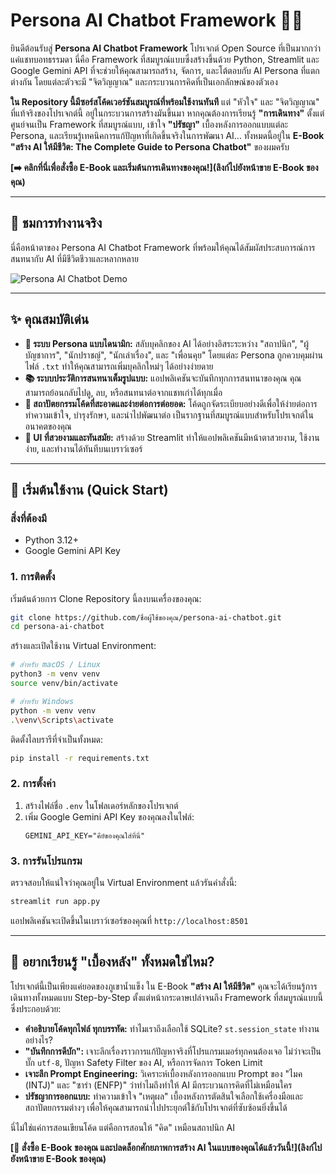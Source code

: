# Persona AI Chatbot Framework 🤖✨

ยินดีต้อนรับสู่ **Persona AI Chatbot Framework** โปรเจกต์ Open Source ที่เป็นมากกว่าแค่แชทบอทธรรมดา นี่คือ Framework ที่สมบูรณ์แบบซึ่งสร้างขึ้นด้วย Python, Streamlit และ Google Gemini API ที่จะช่วยให้คุณสามารถสร้าง, จัดการ, และโต้ตอบกับ AI Persona ที่แตกต่างกัน โดยแต่ละตัวจะมี "จิตวิญญาณ" และกระบวนการคิดที่เป็นเอกลักษณ์ของตัวเอง

**ใน Repository นี้มีซอร์สโค้ดเวอร์ชันสมบูรณ์ที่พร้อมใช้งานทันที** แต่ "หัวใจ" และ "จิตวิญญาณ" ที่แท้จริงของโปรเจกต์นี้ อยู่ในกระบวนการสร้างมันขึ้นมา หากคุณต้องการเรียนรู้ **"การเดินทาง"** ตั้งแต่ศูนย์จนเป็น Framework ที่สมบูรณ์แบบ, เข้าใจ **"ปรัชญา"** เบื้องหลังการออกแบบแต่ละ Persona, และเรียนรู้เทคนิคการแก้ปัญหาที่เกิดขึ้นจริงในการพัฒนา AI... ทั้งหมดนี้อยู่ใน **E-Book "สร้าง AI ให้มีชีวิต: The Complete Guide to Persona Chatbot"** ของผมครับ

**[➡️ คลิกที่นี่เพื่อสั่งซื้อ E-Book และเริ่มต้นการเดินทางของคุณ!](ลิงก์ไปยังหน้าขาย E-Book ของคุณ)**

---
## 🎥 ชมการทำงานจริง

นี่คือหน้าตาของ Persona AI Chatbot Framework ที่พร้อมให้คุณได้สัมผัสประสบการณ์การสนทนากับ AI ที่มีชีวิตชีวาและหลากหลาย

![Persona AI Chatbot Demo](https'://raw.githubusercontent.com/Mike0165115321/chatbot_project/main/assets/01.png')

---

## ✨ คุณสมบัติเด่น

*   **🧠 ระบบ Persona แบบไดนามิก:** สลับบุคลิกของ AI ได้อย่างอิสระระหว่าง "สถาปนิก", "ผู้บัญชาการ", "นักปราชญ์", "นักเล่าเรื่อง", และ "เพื่อนคุย" โดยแต่ละ Persona ถูกควบคุมผ่านไฟล์ `.txt` ทำให้คุณสามารถเพิ่มบุคลิกใหม่ๆ ได้อย่างง่ายดาย
*   **📚 ระบบประวัติการสนทนาเต็มรูปแบบ:** แอปพลิเคชันจะบันทึกทุกการสนทนาของคุณ คุณสามารถย้อนกลับไปดู, ลบ, หรือสนทนาต่อจากแชทเก่าได้ทุกเมื่อ
*   **🧩 สถาปัตยกรรมโค้ดที่สะอาดและง่ายต่อการต่อยอด:** โค้ดถูกจัดระเบียบอย่างดีเพื่อให้ง่ายต่อการทำความเข้าใจ, บำรุงรักษา, และนำไปพัฒนาต่อ เป็นรากฐานที่สมบูรณ์แบบสำหรับโปรเจกต์ในอนาคตของคุณ
*   **🎨 UI ที่สวยงามและทันสมัย:** สร้างด้วย Streamlit ทำให้แอปพลิเคชันมีหน้าตาสวยงาม, ใช้งานง่าย, และทำงานได้ทันทีบนเบราว์เซอร์

---

## 🚀 เริ่มต้นใช้งาน (Quick Start)

### สิ่งที่ต้องมี
*   Python 3.12+
*   Google Gemini API Key

### 1. การติดตั้ง

เริ่มต้นด้วยการ Clone Repository นี้ลงบนเครื่องของคุณ:
```bash
git clone https://github.com/ชื่อผู้ใช้ของคุณ/persona-ai-chatbot.git
cd persona-ai-chatbot
```

สร้างและเปิดใช้งาน Virtual Environment:
```bash
# สำหรับ macOS / Linux
python3 -m venv venv
source venv/bin/activate

# สำหรับ Windows
python -m venv venv
.\venv\Scripts\activate
```

ติดตั้งไลบรารีที่จำเป็นทั้งหมด:
```bash
pip install -r requirements.txt
```

### 2. การตั้งค่า

1.  สร้างไฟล์ชื่อ `.env` ในโฟลเดอร์หลักของโปรเจกต์
2.  เพิ่ม Google Gemini API Key ของคุณลงในไฟล์:
    ```
    GEMINI_API_KEY="คีย์ของคุณใส่ที่นี่"
    ```

### 3. การรันโปรแกรม

ตรวจสอบให้แน่ใจว่าคุณอยู่ใน Virtual Environment แล้วรันคำสั่งนี้:
```bash
streamlit run app.py
```

แอปพลิเคชันจะเปิดขึ้นในเบราว์เซอร์ของคุณที่ `http://localhost:8501`

---

## 📖 อยากเรียนรู้ "เบื้องหลัง" ทั้งหมดใช่ไหม?

โปรเจกต์นี้เป็นเพียงแค่ยอดของภูเขาน้ำแข็ง ใน E-Book **"สร้าง AI ให้มีชีวิต"** คุณจะได้เรียนรู้การเดินทางทั้งหมดแบบ Step-by-Step ตั้งแต่หน้ากระดาษเปล่าจนถึง Framework ที่สมบูรณ์แบบนี้ ซึ่งประกอบด้วย:

*   **คำอธิบายโค้ดทุกไฟล์ ทุกบรรทัด:** ทำไมเราถึงเลือกใช้ SQLite? `st.session_state` ทำงานอย่างไร?
*   **"บันทึกการดีบัก":** เจาะลึกเรื่องราวการแก้ปัญหาจริงที่โปรแกรมเมอร์ทุกคนต้องเจอ ไม่ว่าจะเป็นบั๊ก `utf-8`, ปัญหา Safety Filter ของ AI, หรือการจัดการ Token Limit
*   **เจาะลึก Prompt Engineering:** วิเคราะห์เบื้องหลังการออกแบบ Prompt ของ "ไมค (INTJ)" และ "ซาร่า (ENFP)" ว่าทำไมถึงทำให้ AI มีกระบวนการคิดที่ไม่เหมือนใคร
*   **ปรัชญาการออกแบบ:** ทำความเข้าใจ "เหตุผล" เบื้องหลังการตัดสินใจเลือกใช้เครื่องมือและสถาปัตยกรรมต่างๆ เพื่อให้คุณสามารถนำไปประยุกต์ใช้กับโปรเจกต์ที่ซับซ้อนยิ่งขึ้นได้

นี่ไม่ใช่แค่การสอนเขียนโค้ด แต่คือการสอนให้ "คิด" เหมือนสถาปนิก AI


**[🚀 สั่งซื้อ E-Book ของคุณ และปลดล็อกศักยภาพการสร้าง AI ในแบบของคุณได้แล้ววันนี้!](ลิงก์ไปยังหน้าขาย E-Book ของคุณ)**

